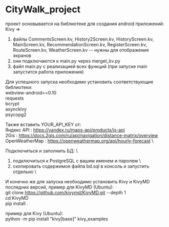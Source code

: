 # CityWalk_project

проект основывается на библиотеке для создания android приложений: Kivy =>
1. файлы CommentsScreen.kv, History2Screen.kv, HistoryScreen.kv, MainScreen.kv, RecommendationScreen.kv, RegisterScreen.kv, RouteScreen.kv, WeatherScreen.kv -- нужны для отображения экранов
2. они подключаются к main.py через merget_kv.py
3. файл main.py с реализацией всех функций (при запуске main запустится работа приложения)

Для успешного запуска необходимо установить соответствующие библиотеки: \
webview-android==0.10 \
requests \
bcrypt \
asynckivy \
psycopg2 

Также вставить YOUR_API_KEY от: \
Яндекс API : https://yandex.ru/maps-api/products/js-api \
2Gis : https://docs.2gis.com/ru/api/navigation/distance-matrix/overview \
OpenWeatherMap : https://openweathermap.org/api/hourly-forecast \

Подключиться и заполнить БД: \
1. подключиться к PostgreSQL с вашим именем и паролем \
2. скопировать содержимое файла bd.sql в консоль и запустить отдельно \

И конечно же для запуска необходимо установить Kivy и KivyMD последних версий, пример для KivyMD (Ubuntu): \
git clone https://github.com/kivymd/KivyMD.git --depth 1 \
cd KivyMD \
pip install . 

пример для Kivy (Ubuntu): \
python -m pip install "kivy[base]" kivy_examples
